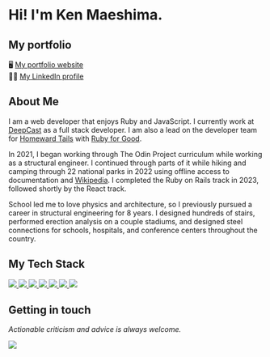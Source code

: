 # Hi! I'm Ken Maeshima.

## My portfolio
🖥 <a href="https://feelsufo.com">My portfolio website</a> <br />
🤝🏻 <a href="https://www.linkedin.com/in/kenmaeshima">My LinkedIn profile</a> 

## About Me
I am a web developer that enjoys Ruby and JavaScript. I currently work at [DeepCast](https://deepcast.fm) as a full stack developer. I am also a lead on the developer team for [Homeward Tails](https://github.com/rubyforgood/homeward-tails) with [Ruby for Good](https://rubyforgood.org/).

In 2021, I began working through The Odin Project curriculum while working as a structural engineer. I continued through parts of it while hiking and camping through 22 national parks in 2022 using offline access to documentation and [Wikipedia](https://en.wikipedia.org/wiki/Wikipedia:Database_download). I completed the Ruby on Rails track in 2023, followed shortly by the React track.

School led me to love physics and architecture, so I previously pursued a career in structural engineering for 8 years. I designed hundreds of stairs, performed erection analysis on a couple stadiums, and designed steel connections for schools, hospitals, and conference centers throughout the country. 

## My Tech Stack

<a href="https://www.ruby-lang.org/">
  <img src="https://img.shields.io/badge/Ruby-CC342D?style=for-the-badge&logo=ruby&logoColor=white" />
</a>

<a href="https://rubyonrails.org/">
  <img src="https://img.shields.io/badge/Rails-D30001?style=for-the-badge&logo=rubyonrails&logoColor=white" />
</a>

<a href="https://developer.mozilla.org/en-US/docs/Web/javascript">
  <img src="https://img.shields.io/badge/JavaScript-323330?style=for-the-badge&logo=javascript&logoColor=F7DF1E" />
</a>

<a href="https://www.typescriptlang.org/">
  <img src="https://img.shields.io/badge/TypeScript-007ACC?style=for-the-badge&logo=typescript&logoColor=white" />
</a>

<a href="https://react.dev/">
  <img src="https://img.shields.io/badge/react-23272f.svg?style=for-the-badge&logo=react&logoColor=#58c4dc" />
</a>

<a href="https://www.postgresql.org/">
  <img src="https://img.shields.io/badge/PostgreSQL-4169E1?style=for-the-badge&logo=postgresql&logoColor=white" />
</a>

<a href="https://neovim.io/">
  <img src="https://img.shields.io/badge/Neovim-4f9946?style=for-the-badge&logo=neovim&logoColor=white" />
</a>

## Getting in touch
*Actionable criticism and advice is always welcome.*

<a href="mailto:mail@feelsufo.com">
  <img src="https://img.shields.io/badge/Email-6d4aff?style=for-the-badge&logo=protonmail&logoColor=white" />
</a>
